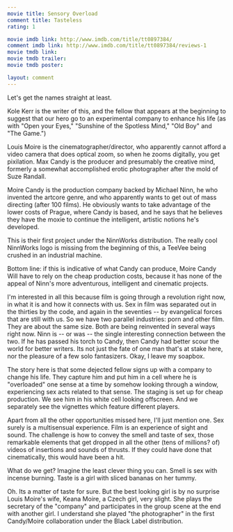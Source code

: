 ```yaml
---
movie title: Sensory Overload
comment title: Tasteless
rating: 1

movie imdb link: http://www.imdb.com/title/tt0897384/
comment imdb link: http://www.imdb.com/title/tt0897384/reviews-1
movie tmdb link: 
movie tmdb trailer: 
movie tmdb poster: 

layout: comment
---
```


Let's get the names straight at least.

Kole Kerr is the writer of this, and the fellow that appears at the beginning to suggest that our hero go to an experimental company to enhance his life (as with "Open your Eyes," "Sunshine of the Spotless Mind," "Old Boy" and "The Game.")

Louis Moire is the cinematographer/director, who apparently cannot afford a video camera that does optical zoom, so when he zooms digitally, you get pixilation. Max Candy is the producer and presumably the creative mind, formerly a somewhat accomplished erotic photographer after the mold of Suze Randall.

Moire Candy is the production company backed by Michael Ninn, he who invented the artcore genre, and who apparently wants to get out of mass directing (after 100 films). He obviously wants to take advantage of the lower costs of Prague, where Candy is based, and he says that he believes they have the moxie to continue the intelligent, artistic notions he's developed.

This is their first project under the NinnWorks distribution. The really cool NinnWorks logo is missing from the beginning of this, a TeeVee being crushed in an industrial machine.

Bottom line: if this is indicative of what Candy can produce, Moire Candy Will have to rely on the cheap production costs, because it has none of the appeal of Ninn's more adventurous, intelligent and cinematic projects. 

I'm interested in all this because film is going through a revolution right now, in what it is and how it connects with us. Sex in film was separated out in the thirties by the code, and again in the seventies -- by evangelical forces that are still with us. So we have two parallel industries: porn and other film. They are about the same size. Both are being reinvented in several ways right now. Ninn is -- or was -- the single interesting connection between the two. If he has passed his torch to Candy, then Candy had better scour the world for better writers. Its not just the fate of one man that's at stake here, nor the pleasure of a few solo fantasizers. Okay, I leave my soapbox.

The story here is that some dejected fellow signs up with a company to change his life. They capture him and put him in a cell where he is "overloaded" one sense at a time by somehow looking through a window, experiencing sex acts related to that sense. The staging is set up for cheap production. We see him in his white cell looking offscreen. And we separately see the vignettes which feature different players. 

Apart from all the other opportunities missed here, I'll just mention one. Sex surely is a multisensual experience. Film is an experience of sight and sound. The challenge is how to convey the smell and taste of sex, those remarkable elements that get dropped in all the other (tens of millions? of) videos of insertions and sounds of thrusts. If they could have done that cinematically, this would have been a hit.

What do we get? Imagine the least clever thing you can. Smell is sex with incense burning. Taste is a girl with sliced bananas on her tummy.

Oh. Its a matter of taste for sure. But the best looking girl is by no surprise Louis Moire's wife, Keana Moire, a Czech girl, very slight. She plays the secretary of the "company" and participates in the group scene at the end with another girl. I understand she played "the photographer" in the first Candy/Moire collaboration under the Black Label distribution.